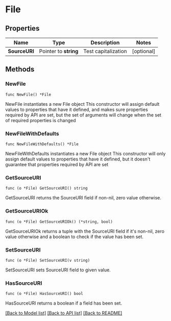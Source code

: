 # File

## Properties

Name | Type | Description | Notes
------------ | ------------- | ------------- | -------------
**SourceURI** | Pointer to **string** | Test capitalization | [optional] 

## Methods

### NewFile

`func NewFile() *File`

NewFile instantiates a new File object
This constructor will assign default values to properties that have it defined,
and makes sure properties required by API are set, but the set of arguments
will change when the set of required properties is changed

### NewFileWithDefaults

`func NewFileWithDefaults() *File`

NewFileWithDefaults instantiates a new File object
This constructor will only assign default values to properties that have it defined,
but it doesn't guarantee that properties required by API are set

### GetSourceURI

`func (o *File) GetSourceURI() string`

GetSourceURI returns the SourceURI field if non-nil, zero value otherwise.

### GetSourceURIOk

`func (o *File) GetSourceURIOk() (*string, bool)`

GetSourceURIOk returns a tuple with the SourceURI field if it's non-nil, zero value otherwise
and a boolean to check if the value has been set.

### SetSourceURI

`func (o *File) SetSourceURI(v string)`

SetSourceURI sets SourceURI field to given value.

### HasSourceURI

`func (o *File) HasSourceURI() bool`

HasSourceURI returns a boolean if a field has been set.


[[Back to Model list]](../README.md#documentation-for-models) [[Back to API list]](../README.md#documentation-for-api-endpoints) [[Back to README]](../README.md)


